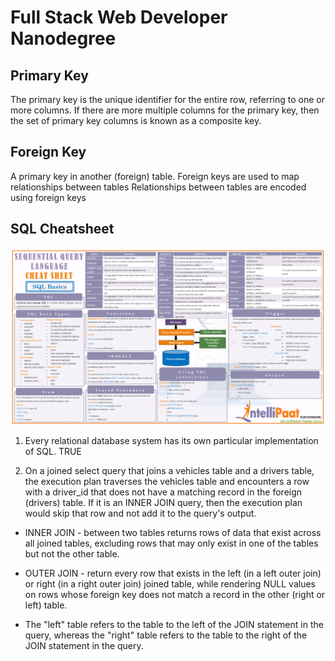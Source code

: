 # Full Stack Web Developer Nanodegree

## Primary Key

The primary key is the unique identifier for the entire row, referring to one or more columns.
If there are more multiple columns for the primary key, then the set of primary key columns is known as a composite key.

## Foreign Key

A primary key in another (foreign) table.
Foreign keys are used to map relationships between tables
Relationships between tables are encoded using foreign keys

## SQL Cheatsheet

![picture](nanodegree/fullstack-web-developer/media/SQL-Basic-Cheat-Sheet-1.png)

1. Every relational database system has its own particular implementation of SQL. TRUE

2. On a joined select query that joins a vehicles table and a drivers table, the execution plan traverses the vehicles table and encounters a row with a driver_id that does not have a matching record in the foreign (drivers) table. If it is an INNER JOIN query, then the execution plan would skip that row and not add it to the query's output.

* INNER JOIN -  between two tables returns rows of data that exist across all joined tables, excluding rows that may only exist in one of the tables but not the other table.

* OUTER JOIN - return every row that exists in the left (in a left outer join) or right (in a right outer join) joined table, while rendering NULL values on rows whose foreign key does not match a record in the other (right or left) table.

* The "left" table refers to the table to the left of the JOIN statement in the query, whereas the "right" table refers to the table to the right of the JOIN statement in the query.
